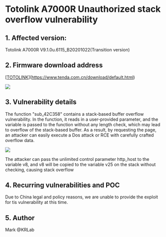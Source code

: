 # Totolink A7000R Unauthorized stack overflow vulnerability

## 1. Affected version:

Totolink A7000R V9.1.0u.6115_B20201022(Transition version)

## 2. Firmware download address

[[TOTOLINK](https://www.totolink.net/home/menu/detail/menu_listtpl/download/id/171/ids/36.html)](https://www.tenda.com.cn/download/default.html)

![](https://pic.imgdb.cn/item/63fc6080f144a01007bd2aa2.jpg)

## 3. Vulnerability details

The function "sub_42C358" contains a stack-based buffer overflow vulnerability. In the function, it reads in a user-provided parameter, and the variable is passed to the function without any length check, which may lead to overflow of the stack-based buffer. As a result, by requesting the page, an attacker can easily execute a Dos attack or RCE with carefully crafted overflow data.

![](https://pic.imgdb.cn/item/63fc6107f144a01007bdcff8.jpg)

The attacker can pass the unlimited control parameter http_host to the variable v8, and v8 will be copied to the variable v25 on the stack without checking, causing stack overflow

## 4. Recurring vulnerabilities and POC

Due to China legal and policy reasons, we are unable to provide the exploit for tis vulnerability at this time.

## 5. Author

Mark @KRLab
